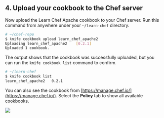 ## 4. Upload your cookbook to the Chef server

Now upload the Learn Chef Apache cookbook to your Chef server. Run this command from anywhere under your <code class="file-path">~/learn-chef</code> directory.

```bash
# ~/chef-repo
$ knife cookbook upload learn_chef_apache2
Uploading learn_chef_apache2    [0.2.1]
Uploaded 1 cookbook.
```

The output shows that the cookbook was successfully uploaded, but you can run the `knife cookbook list` command to confirm.

```bash
# ~/learn-chef
$ knife cookbook list
learn_chef_apache2   0.2.1
```

You can also see the cookbook from [https://manage.chef.io/](https://manage.chef.io/). Select the **Policy** tab to show all available cookbooks.

![](misc/manage_apache_cookbook.png)